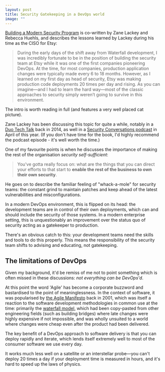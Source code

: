```yaml
---
layout: post
title: Security Gatekeeping in a DevOps world
image: ""
---
```


[Building a Modern Security Program](https://www.safaribooksonline.com/library/view/building-a-modern/9781492044680/ch01.html) is co-written by Zane Lackey and Rebecca Huehls, and describes the lessons learned by Lackey during his time as the CISO for Etsy:

>During the early days of the shift away from Waterfall development, I was incredibly fortunate to be in the position of building the security team at Etsy while it was one of the first companies pioneering DevOps. At the time, for most companies, production application changes were typically made every 6 to 18 months. However, as I learned on my first day as head of security, Etsy was making production code deployments 20 times per day and rising. As you can imagine—and I had to learn the hard way—most of the classic approaches to security simply weren’t going to survive in this environment.

The intro is worth reading in full (and features a very well placed cat picture).

Zane Lackey has been discussing this topic for quite a while, notably in a [Duo Tech Talk](https://www.youtube.com/watch?v=scQyykJwTsQ) back in 2014, as well in a [Security Conversations podcast](https://overcast.fm/+NvEIQ62xg) in April of this year. (If you don't have time for the book, I'd highly recommend the podcast episode - it's well worth the time.)

One of my favourite points is when he discusses the importance of making the rest of the organisation *security self-sufficient*:

>You've gotta really focus on: what are the things that you can direct your efforts to that start to **enable the rest of the business to own their own security**.

He goes on to describe the familiar feeling of "whack-a-mole" for security teams: the constant grind to maintain patches and keep ahead of the latest vulnerabilities and misconfigurations.

In a modern DevOps environment, this is flipped on its head: the development teams are in control of their own deployments, which can and should include the security of those systems. In a modern enterprise setting, this is unquestionably an improvement over the status quo of security acting as a gatekeeper to production. 

There's an obvious catch to this: your development teams need the skills and tools to do this properly. This means the responsibility of the security team shifts to advising and educating, not gatekeeping.

## The limitations of DevOps

Given my background, it'd be remiss of me not to point something which is often missed in these discussions: *not everything can be DevOps'd*. 

At this point the word 'Agile' has become a corporate buzzword and bastardised to the point of meaninglessness. In the context of software, it was popularised by [the Agile Manifesto](http://agilemanifesto.org/) back in 2001, which was itself a reaction to the software development methodologies in common use at the time: primarily the [waterfall model](https://en.wikipedia.org/wiki/Waterfall_model), which had been copy-pasted from other engineering fields (such as building bridges) where late changes were highly expensive if not impossible, and was wholly unsuited to a world where changes were cheap even after the product had been delivered.

The key benefit of a DevOps approach to software delivery is that you can deploy rapidly and iterate, which lends itself extremely well to most of the consumer software we use every day. 

It works much less well on a satellite or an interstellar probe—you can't deploy 20 times a day if your deployment time is measured in hours, and it's hard to speed up the laws of physics.